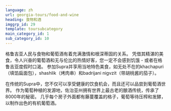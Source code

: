 ```yaml
---
language: zh
url: georgia-tours/food-and-wine
heading: 食物和酒
imggrp_id: 29
template: toursubcategory
main_category_id: 1
sub_category_id: 10
---
```

<div class="row content-row"><!-- 1553 (2)-->
<div class="col-xs-12 col-sm-6 col-md-6"><!-- 2090 -->

格鲁吉亚人民与食物和葡萄酒有着充满激情和根深蒂固的关系。 凭借其精湛的美食，令人兴奋的葡萄酒和无与伦比的热情好客，您一定不会感到饥饿 \- 或者在格鲁吉亚度假时口渴。
参加Supra并享用当地特色美食，如无处不在的khachapuri（填馅扁面包），shashlik（烤肉串）和badrijani nigvzit（带胡桃酱的茄子）。

</div>

<div class="col-xs-12 col-sm-6 col-md-6"><!-- 2091 -->

在传统的Supra中，您不仅可以享受健康的饮食机会，而且还可以品尝到葡萄酒世界。 作为葡萄种植的发源地，佐治亚州拥有世界上最古老的酿酒传统，传承了8000年的秘密。
几乎每个房子外面都有藤蔓覆盖的格子，葡萄等待压榨和发酵，以制作出色的有机葡萄酒。

</div>

</div>

